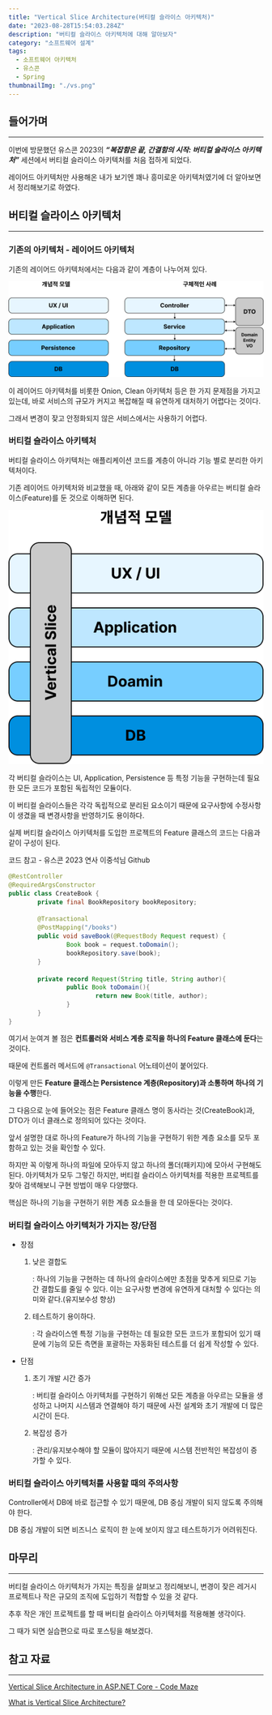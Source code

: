```yaml
---
title: "Vertical Slice Architecture(버티컬 슬라이스 아키텍처)"
date: "2023-08-28T15:54:03.284Z"
description: "버티컬 슬라이스 아키텍처에 대해 알아보자"
category: "소프트웨어 설계"
tags:
  - 소프트웨어 아키텍처
  - 유스콘
  - Spring
thumbnailImg: "./vs.png"
---
```


## 들어가며

---

이번에 방문했던 유스콘 2023의 **_“복잡함은 끝, 간결함의 시작: 버티컬 슬라이스 아키텍처”_** 세션에서 버티컬 슬라이스 아키텍처를 처음 접하게 되었다.

레이어드 아키텍처만 사용해온 내가 보기엔 꽤나 흥미로운 아키텍처였기에 더 알아보면서 정리해보기로 하였다.

## 버티컬 슬라이스 아키텍처

---

### 기존의 아키텍처 - 레이어드 아키텍처

기존의 레이어드 아키텍처에서는 다음과 같이 계층이 나누어져 있다.

![Untitled](layered.png)

이 레이어드 아키텍처를 비롯한 Onion, Clean 아키텍처 등은 한 가지 문제점을 가지고 있는데, 바로 서비스의 규모가 커지고 복잡해질 때 유연하게 대처하기 어렵다는 것이다.

그래서 변경이 잦고 안정화되지 않은 서비스에서는 사용하기 어렵다.

### 버티컬 슬라이스 아키텍처

버티컬 슬라이스 아키텍처는 애플리케이션 코드를 계층이 아니라 기능 별로 분리한 아키텍처이다.

기존 레이어드 아키텍처와 비교했을 때, 아래와 같이 모든 계층을 아우르는 버티컬 슬라이스(Feature)를 둔 것으로 이해하면 된다.

![Untitled](vs.png)

각 버티컬 슬라이스는 UI, Application, Persistence 등 특정 기능을 구현하는데 필요한 모든 코드가 포함된 독립적인 모듈이다.

이 버티컬 슬라이스들은 각각 독립적으로 분리된 요소이기 때문에 요구사항에 수정사항이 생겼을 때 변경사항을 반영하기도 용이하다.

실제 버티컬 슬라이스 아키텍처를 도입한 프로젝트의 Feature 클래스의 코드는 다음과 같이 구성이 된다.

코드 참고 - 유스콘 2023 연사 이중석님 Github

```java
@RestController
@RequiredArgsConstructor
public class CreateBook {
		private final BookRepository bookRepository;

		@Transactional
		@PostMapping("/books")
		public void saveBook(@RequestBody Request request) {
				Book book = request.toDomain();
				bookRepository.save(book);
		}

		private record Request(String title, String author){
				public Book toDomain(){
						return new Book(title, author);
				}
		}
}
```

여기서 눈여겨 볼 점은 **컨트롤러와 서비스 계층 로직을 하나의 Feature 클래스에 둔다**는 것이다.

때문에 컨트롤러 메서드에 `@Transactional` 어노테이션이 붙어있다.

이렇게 만든 **Feature 클래스는 Persistence 계층(Repository)과 소통하며 하나의 기능을 수행**한다.

그 다음으로 눈에 들어오는 점은 Feature 클래스 명이 동사라는 것(CreateBook)과, DTO가 이너 클래스로 정의되어 있다는 것이다.

앞서 설명한 대로 하나의 Feature가 하나의 기능을 구현하기 위한 계층 요소를 모두 포함하고 있는 것을 확인할 수 있다.

하지만 꼭 이렇게 하나의 파일에 모아두지 않고 하나의 폴더(패키지)에 모아서 구현해도 된다. 아키텍처가 모두 그렇긴 하지만, 버티컬 슬라이스 아키텍처를 적용한 프로젝트를 찾아 검색해보니 구현 방법이 매우 다양했다.

핵심은 하나의 기능을 구현하기 위한 계층 요소들을 한 데 모아둔다는 것이다.

### 버티컬 슬라이스 아키텍처가 가지는 장/단점

- 장점

  1. 낮은 결합도

     : 하나의 기능을 구현하는 데 하나의 슬라이스에만 초점을 맞추게 되므로 기능 간 결합도를 줄일 수 있다. 이는 요구사항 변경에 유연하게 대처할 수 있다는 의미와 같다.(유지보수성 향상)

  2. 테스트하기 용이하다.

     : 각 슬라이스엔 특정 기능을 구현하는 데 필요한 모든 코드가 포함되어 있기 때문에 기능의 모든 측면을 포괄하는 자동화된 테스트를 더 쉽게 작성할 수 있다.

- 단점

  1. 초기 개발 시간 증가

     : 버티컬 슬라이스 아키텍처를 구현하기 위해선 모든 계층을 아우르는 모듈을 생성하고 나머지 시스템과 연결해야 하기 때문에 사전 설계와 초기 개발에 더 많은 시간이 든다.

  2. 복잡성 증가

     : 관리/유지보수해야 할 모듈이 많아지기 때문에 시스템 전반적인 복잡성이 증가할 수 있다.

### 버티컬 슬라이스 아키텍처를 사용할 때의 주의사항

Controller에서 DB에 바로 접근할 수 있기 때문에, DB 중심 개발이 되지 않도록 주의해야 한다.

DB 중심 개발이 되면 비즈니스 로직이 한 눈에 보이지 않고 테스트하기가 어려워진다.

## 마무리

---

버티컬 슬라이스 아키텍처가 가지는 특징을 살펴보고 정리해보니, 변경이 잦은 레거시 프로젝트나 작은 규모의 조직에 도입하기 적합할 수 있을 것 같다.

추후 작은 개인 프로젝트를 할 때 버티컬 슬라이스 아키텍처를 적용해볼 생각이다.

그 때가 되면 실습편으로 따로 포스팅을 해보겠다.

## 참고 자료

---

[Vertical Slice Architecture in ASP.NET Core - Code Maze](https://code-maze.com/vertical-slice-architecture-aspnet-core/)

[What is Vertical Slice Architecture?](https://www.linkedin.com/pulse/what-vertical-slice-architecture-haider-raza-awan/)
